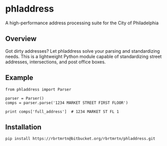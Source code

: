 # phladdress

A high-performance address processing suite for the City of Philadelphia

## Overview

Got dirty addresses? Let phladdress solve your parsing and standardizing needs. This is a lightweight Python module capable of standardizing street addresses, intersections, and post office boxes.

## Example

    from phladdress import Parser

    parser = Parser()
    comps = parser.parse('1234 MARKET STREET FIRST FLOOR')

    print comps['full_address']  # 1234 MARKET ST FL 1

## Installation

    pip install https://rbrtmrtn@bitbucket.org/rbrtmrtn/phladdress.git